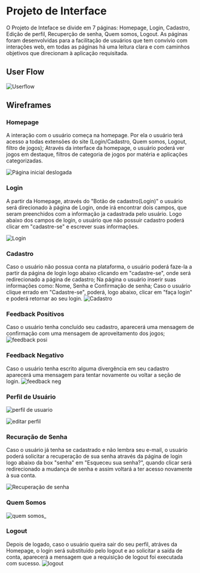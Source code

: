 
# Projeto de Interface

  O Projeto de Inteface se divide em 7 páginas: Homepage, Login, Cadastro, Edição de perfil, Recuperção de senha, Quem somos, Logout. As páginas foram desenvolvidas para a facilitação de usuários que tem convívio com interações web, em todas as páginas há uma leitura clara e com caminhos objetivos que direcionam à aplicação requisitada.

## User Flow

![Userflow](https://user-images.githubusercontent.com/97120244/198099275-05265b1f-ae8b-4a05-abb8-de27637130d2.png)








## Wireframes

### Homepage
A interação com o usuário começa na homepage. Por ela o usuário terá acesso a todas extensões do site (Login/Cadastro, Quem somos, Logout, filtro de jogos); Através da interface da homepage, o usuário poderá ver jogos em destaque, filtros de categoria de jogos por matéria e aplicações categorizadas.    
  
![Página inicial deslogada](https://user-images.githubusercontent.com/97120244/198099761-86363788-9cb4-4b50-997b-d479948e1bfc.png)


### Login
A partir da Homepage, através do "Botão de cadastro(Login)" o usuário será direcionado à página de Login, onde irá encontrar dois campos, que seram preenchidos com a informação ja cadastrada pelo usuário. Logo abaixo dos campos de login, o usuário que não possuir cadastro poderá clicar em "cadastre-se" e escrever suas informações.

![Login](https://user-images.githubusercontent.com/97120244/198100148-806ea8ef-d94c-4da1-b595-155fadadede4.png)


### Cadastro
Caso o usuário não possua conta na plataforma, o usuário poderá faze-la a partir da página de login logo abaixo clicando em "cadastre-se", onde será redirecionado a página de cadastro; Na página o usuário inserir suas informações como: Nome, Senha e Confirmação de senha; Caso o usuário clique errado em "Cadastre-se", poderá, logo abaixo, clicar em "faça login" e poderá retornar ao seu login. 
![Cadastro](https://user-images.githubusercontent.com/112631577/194677031-f4eb44af-acd0-4939-a0cc-975d825226b0.png)

### Feedback Positivos 
Caso o usuário tenha concluído seu cadastro, aparecerá uma mensagem de confirmação com uma mensagem de aproveitamento dos jogos;
![feedback posi](https://user-images.githubusercontent.com/111572633/194678391-6a404606-6cd8-4c51-bd12-92087c8ad529.png)

### Feedback Negativo
Caso o usuário tenha escrito alguma divergência em seu cadastro aparecerá uma mensagem para tentar novamente ou voltar a seção de login.
![feedback neg](https://user-images.githubusercontent.com/111572633/194678582-1fd93cc9-49fc-41e2-af97-9a87ae2f93f6.png)

### Perfil de Usuário

![perfil de usuario](https://user-images.githubusercontent.com/111572633/194678252-7e2d73c1-a198-4bf1-ba04-b0e53a28aa6a.png)


![editar perfil](https://user-images.githubusercontent.com/111572633/194679455-bb41dddc-6f18-46f6-8940-afd82ead0612.png)

### Recuração de Senha
Caso o usuário já tenha se cadastrado e não lembra seu e-mail, o usuário poderá solicitar a recuperação de sua senha através da página de login logo abaixo da box "senha" em "Esqueceu sua senha?", quando clicar será redirecionado a mudança de senha e assim voltará a ter acesso novamente à sua conta.

![Recuperação de senha](https://user-images.githubusercontent.com/112631577/194676979-63e56f0e-dcbf-41c9-be08-f04d3c20f0e6.png)

### Quem Somos

![quem somos_](https://user-images.githubusercontent.com/97120244/194676061-af0bf0a7-ebd9-4b05-9700-e45ea8b1675e.png)

### Logout
Depois de logado, caso o usuário queira sair do seu perfil, atráves da Homepage, o login será substituido pelo logout e ao solicitar a saída de conta, aparecerá a mensagem que a requisição de logout foi executada com sucesso.
![logout](https://user-images.githubusercontent.com/111810318/194677569-b6988a58-ff8a-47a3-bc54-edd2739f9a73.png)

